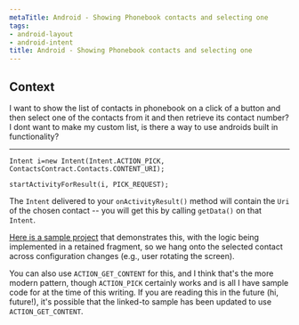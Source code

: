 ```yaml
---
metaTitle: Android - Showing Phonebook contacts and selecting one
tags:
- android-layout
- android-intent
title: Android - Showing Phonebook contacts and selecting one
---
```


## Context

I want to show the list of contacts in phonebook on a click of a button and then select one of the contacts from it and then retrieve its contact number? I dont want to make my custom list, is there a way to use androids built in functionality?



---


```
Intent i=new Intent(Intent.ACTION_PICK, ContactsContract.Contacts.CONTENT_URI);

startActivityForResult(i, PICK_REQUEST);

```

The `Intent` delivered to your `onActivityResult()` method will contain the `Uri` of the chosen contact -- you will get this by calling `getData()` on that `Intent`.


[Here is a sample project](https://github.com/commonsguy/cw-omnibus/tree/master/ConfigChange/Fragments) that demonstrates this, with the logic being implemented in a retained fragment, so we hang onto the selected contact across configuration changes (e.g., user rotating the screen).


You can also use `ACTION_GET_CONTENT` for this, and I think that's the more modern pattern, though `ACTION_PICK` certainly works and is all I have sample code for at the time of this writing. If you are reading this in the future (hi, future!), it's possible that the linked-to sample has been updated to use `ACTION_GET_CONTENT`.

